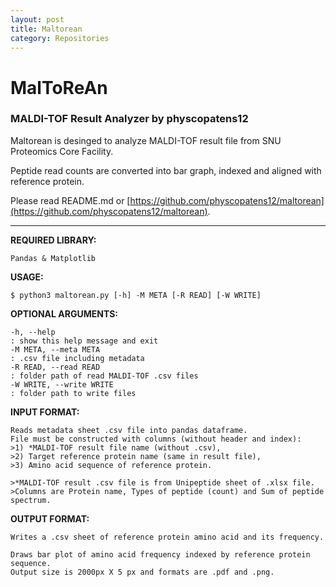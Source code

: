 ```yaml
---
layout: post
title: Maltorean
category: Repositories
---
```


# MalToReAn   
### MALDI-TOF Result Analyzer by physcopatens12   

Maltorean is desinged to analyze MALDI-TOF result file from SNU Proteomics Core Facility.   
   
Peptide read counts are converted into bar graph, indexed and aligned with reference protein.   
   
Please read README.md or [https://github.com/physcopatens12/maltorean](https://github.com/physcopatens12/maltorean).   

---------------------------------------------------------------------
<!--description-->

**REQUIRED LIBRARY:**   
```
Pandas & Matplotlib   
```

**USAGE:**   
```
$ python3 maltorean.py [-h] -M META [-R READ] [-W WRITE]
```   

**OPTIONAL ARGUMENTS:**   
```
-h, --help   
: show this help message and exit   
-M META, --meta META   
: .csv file including metadata   
-R READ, --read READ   
: folder path of read MALDI-TOF .csv files   
-W WRITE, --write WRITE   
: folder path to write files   
```

**INPUT FORMAT:**   
```
Reads metadata sheet .csv file into pandas dataframe.   
File must be constructed with columns (without header and index):   
>1) *MALDI-TOF result file name (without .csv),   
>2) Target reference protein name (same in result file),   
>3) Amino acid sequence of reference protein.   

>*MALDI-TOF result .csv file is from Unipeptide sheet of .xlsx file.   
>Columns are Protein name, Types of peptide (count) and Sum of peptide spectrum.   
```

**OUTPUT FORMAT:**   
```
Writes a .csv sheet of reference protein amino acid and its frequency.   
   
Draws bar plot of amino acid frequency indexed by reference protein sequence.   
Output size is 2000px X 5 px and formats are .pdf and .png.   
```
